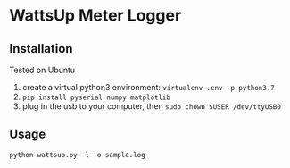 # WattsUp Meter Logger

## Installation

Tested on Ubuntu

1. create a virtual python3 environment: `virtualenv .env -p python3.7`
2. `pip install pyserial numpy matplotlib`
3. plug in the usb to your computer, then `sudo chown $USER /dev/ttyUSB0`

## Usage

`python wattsup.py -l -o sample.log`
